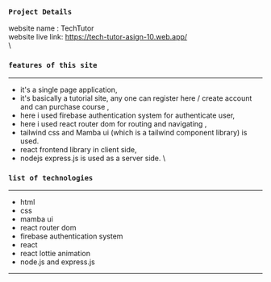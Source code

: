 
### `Project Details`


website name : TechTutor\
website live link: https://tech-tutor-asign-10.web.app/      
\


### `features of this site`
----------------------
- it's a single page application,
- it's basically a tutorial site, any one can register here / create account and can purchase course , 
- here i used firebase authentication system for authenticate user, 
- here i used react router dom for routing and navigating , 
- tailwind css and Mamba ui (which is a tailwind component library) is used.
- react frontend library in client side, 
- nodejs express.js is used as a server side. \


### `list of technologies`
-----------------------
- html
- css
- mamba ui 
- react router dom
- firebase authentication system
- react
- react lottie animation
- node.js and express.js

-------------